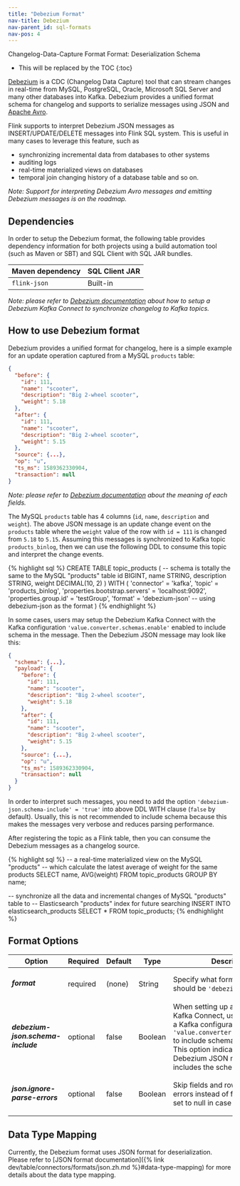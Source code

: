 ```yaml
---
title: "Debezium Format"
nav-title: Debezium
nav-parent_id: sql-formats
nav-pos: 4
---
```

<!--
Licensed to the Apache Software Foundation (ASF) under one
or more contributor license agreements.  See the NOTICE file
distributed with this work for additional information
regarding copyright ownership.  The ASF licenses this file
to you under the Apache License, Version 2.0 (the
"License"); you may not use this file except in compliance
with the License.  You may obtain a copy of the License at

  http://www.apache.org/licenses/LICENSE-2.0

Unless required by applicable law or agreed to in writing,
software distributed under the License is distributed on an
"AS IS" BASIS, WITHOUT WARRANTIES OR CONDITIONS OF ANY
KIND, either express or implied.  See the License for the
specific language governing permissions and limitations
under the License.
-->

<span class="label label-info">Changelog-Data-Capture Format</span>
<span class="label label-info">Format: Deserialization Schema</span>

* This will be replaced by the TOC
{:toc}

[Debezium](https://debezium.io/) is a CDC (Changelog Data Capture) tool that can stream changes in real-time from MySQL, PostgreSQL, Oracle, Microsoft SQL Server and many other databases into Kafka. Debezium provides a unified format schema for changelog and supports to serialize messages using JSON and [Apache Avro](https://avro.apache.org/).

Flink supports to interpret Debezium JSON messages as INSERT/UPDATE/DELETE messages into Flink SQL system. This is useful in many cases to leverage this feature, such as
 - synchronizing incremental data from databases to other systems
 - auditing logs
 - real-time materialized views on databases
 - temporal join changing history of a database table and so on.

*Note: Support for interpreting Debezium Avro messages and emitting Debezium messages is on the roadmap.*

Dependencies
------------

In order to setup the Debezium format, the following table provides dependency information for both projects using a build automation tool (such as Maven or SBT) and SQL Client with SQL JAR bundles.

| Maven dependency   | SQL Client JAR         |
| :----------------- | :----------------------|
| `flink-json`       | Built-in               |

*Note: please refer to [Debezium documentation](https://debezium.io/documentation/reference/1.1/index.html) about how to setup a Debezium Kafka Connect to synchronize changelog to Kafka topics.*


How to use Debezium format
----------------

Debezium provides a unified format for changelog, here is a simple example for an update operation captured from a MySQL `products` table:

```json
{
  "before": {
    "id": 111,
    "name": "scooter",
    "description": "Big 2-wheel scooter",
    "weight": 5.18
  },
  "after": {
    "id": 111,
    "name": "scooter",
    "description": "Big 2-wheel scooter",
    "weight": 5.15
  },
  "source": {...},
  "op": "u",
  "ts_ms": 1589362330904,
  "transaction": null
}
```

*Note: please refer to [Debezium documentation](https://debezium.io/documentation/reference/1.1/connectors/mysql.html#mysql-connector-events_debezium) about the meaning of each fields.*

The MySQL `products` table has 4 columns (`id`, `name`, `description` and `weight`). The above JSON message is an update change event on the `products` table where the `weight` value of the row with `id = 111` is changed from `5.18` to `5.15`.
Assuming this messages is synchronized to Kafka topic `products_binlog`, then we can use the following DDL to consume this topic and interpret the change events.

<div class="codetabs" markdown="1">
<div data-lang="SQL" markdown="1">
{% highlight sql %}
CREATE TABLE topic_products (
  -- schema is totally the same to the MySQL "products" table
  id BIGINT,
  name STRING,
  description STRING,
  weight DECIMAL(10, 2)
) WITH (
 'connector' = 'kafka',
 'topic' = 'products_binlog',
 'properties.bootstrap.servers' = 'localhost:9092',
 'properties.group.id' = 'testGroup',
 'format' = 'debezium-json'  -- using debezium-json as the format
)
{% endhighlight %}
</div>
</div>

In some cases, users may setup the Debezium Kafka Connect with the Kafka configuration `'value.converter.schemas.enable'` enabled to include schema in the message. Then the Debezium JSON message may look like this:

```json
{
  "schema": {...},
  "payload": {
    "before": {
      "id": 111,
      "name": "scooter",
      "description": "Big 2-wheel scooter",
      "weight": 5.18
    },
    "after": {
      "id": 111,
      "name": "scooter",
      "description": "Big 2-wheel scooter",
      "weight": 5.15
    },
    "source": {...},
    "op": "u",
    "ts_ms": 1589362330904,
    "transaction": null
  }
}
```

In order to interpret such messages, you need to add the option `'debezium-json.schema-include' = 'true'` into above DDL WITH clause (`false` by default). Usually, this is not recommended to include schema because this makes the messages very verbose and reduces parsing performance.

After registering the topic as a Flink table, then you can consume the Debezium messages as a changelog source.

<div class="codetabs" markdown="1">
<div data-lang="SQL" markdown="1">
{% highlight sql %}
-- a real-time materialized view on the MySQL "products"
-- which calculate the latest average of weight for the same products
SELECT name, AVG(weight) FROM topic_products GROUP BY name;

-- synchronize all the data and incremental changes of MySQL "products" table to
-- Elasticsearch "products" index for future searching
INSERT INTO elasticsearch_products
SELECT * FROM topic_products;
{% endhighlight %}
</div>
</div>


Format Options
----------------

<table class="table table-bordered">
    <thead>
      <tr>
        <th class="text-left" style="width: 25%">Option</th>
        <th class="text-center" style="width: 8%">Required</th>
        <th class="text-center" style="width: 7%">Default</th>
        <th class="text-center" style="width: 10%">Type</th>
        <th class="text-center" style="width: 50%">Description</th>
      </tr>
    </thead>
    <tbody>
    <tr>
      <td><h5>format</h5></td>
      <td>required</td>
      <td style="word-wrap: break-word;">(none)</td>
      <td>String</td>
      <td>Specify what format to use, here should be <code>'debezium-json'</code>.</td>
    </tr>
    <tr>
      <td><h5>debezium-json.schema-include</h5></td>
      <td>optional</td>
      <td style="word-wrap: break-word;">false</td>
      <td>Boolean</td>
      <td>When setting up a Debezium Kafka Connect, users may enable a Kafka configuration <code>'value.converter.schemas.enable'</code> to include schema in the message.
          This option indicates whether the Debezium JSON message includes the schema or not. </td>
    </tr>
    <tr>
      <td><h5>json.ignore-parse-errors</h5></td>
      <td>optional</td>
      <td style="word-wrap: break-word;">false</td>
      <td>Boolean</td>
      <td>Skip fields and rows with parse errors instead of failing.
      Fields are set to null in case of errors.</td>
    </tr>
    </tbody>
</table>

Data Type Mapping
----------------

Currently, the Debezium format uses JSON format for deserialization. Please refer to [JSON format documentation]({% link dev/table/connectors/formats/json.zh.md %}#data-type-mapping) for more details about the data type mapping.

